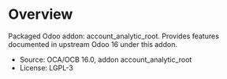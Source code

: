 # Overview

Packaged Odoo addon: account_analytic_root. Provides features documented in upstream Odoo 16 under this addon.

- Source: OCA/OCB 16.0, addon account_analytic_root
- License: LGPL-3
